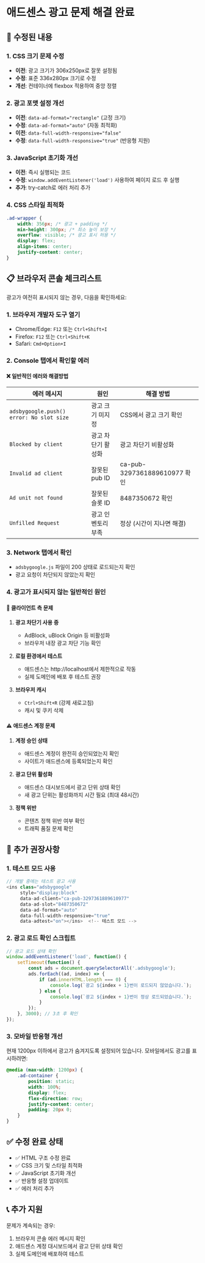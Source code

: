 # 애드센스 광고 문제 해결 완료

## 🔧 수정된 내용

### 1. **CSS 크기 문제 수정**
- **이전**: 광고 크기가 306x250px로 잘못 설정됨
- **수정**: 표준 336x280px 크기로 수정
- **개선**: 컨테이너에 flexbox 적용하여 중앙 정렬

### 2. **광고 포맷 설정 개선**
- **이전**: `data-ad-format="rectangle"` (고정 크기)
- **수정**: `data-ad-format="auto"` (자동 최적화)
- **이전**: `data-full-width-responsive="false"`
- **수정**: `data-full-width-responsive="true"` (반응형 지원)

### 3. **JavaScript 초기화 개선**
- **이전**: 즉시 실행되는 코드
- **수정**: `window.addEventListener('load')` 사용하여 페이지 로드 후 실행
- **추가**: try-catch로 에러 처리 추가

### 4. **CSS 스타일 최적화**
```css
.ad-wrapper {
    width: 356px; /* 광고 + padding */
    min-height: 300px; /* 최소 높이 보장 */
    overflow: visible; /* 광고 표시 허용 */
    display: flex;
    align-items: center;
    justify-content: center;
}
```

## 📋 브라우저 콘솔 체크리스트

광고가 여전히 표시되지 않는 경우, 다음을 확인하세요:

### 1. **브라우저 개발자 도구 열기**
- Chrome/Edge: `F12` 또는 `Ctrl+Shift+I`
- Firefox: `F12` 또는 `Ctrl+Shift+K`
- Safari: `Cmd+Option+I`

### 2. **Console 탭에서 확인할 에러**

#### ❌ **일반적인 에러와 해결방법**

| 에러 메시지 | 원인 | 해결 방법 |
|------------|------|-----------|
| `adsbygoogle.push() error: No slot size` | 광고 크기 미지정 | CSS에서 광고 크기 확인 |
| `Blocked by client` | 광고 차단기 활성화 | 광고 차단기 비활성화 |
| `Invalid ad client` | 잘못된 pub ID | ca-pub-3297361889610977 확인 |
| `Ad unit not found` | 잘못된 슬롯 ID | 8487350672 확인 |
| `Unfilled Request` | 광고 인벤토리 부족 | 정상 (시간이 지나면 해결) |

### 3. **Network 탭에서 확인**
- `adsbygoogle.js` 파일이 200 상태로 로드되는지 확인
- 광고 요청이 차단되지 않았는지 확인

### 4. **광고가 표시되지 않는 일반적인 원인**

#### 🚫 **클라이언트 측 문제**
1. **광고 차단기 사용 중**
   - AdBlock, uBlock Origin 등 비활성화
   - 브라우저 내장 광고 차단 기능 확인

2. **로컬 환경에서 테스트**
   - 애드센스는 http://localhost에서 제한적으로 작동
   - 실제 도메인에 배포 후 테스트 권장

3. **브라우저 캐시**
   - `Ctrl+Shift+R` (강제 새로고침)
   - 캐시 및 쿠키 삭제

#### ⚠️ **애드센스 계정 문제**
1. **계정 승인 상태**
   - 애드센스 계정이 완전히 승인되었는지 확인
   - 사이트가 애드센스에 등록되었는지 확인

2. **광고 단위 활성화**
   - 애드센스 대시보드에서 광고 단위 상태 확인
   - 새 광고 단위는 활성화까지 시간 필요 (최대 48시간)

3. **정책 위반**
   - 콘텐츠 정책 위반 여부 확인
   - 트래픽 품질 문제 확인

## 🎯 추가 권장사항

### 1. **테스트 모드 사용**
```javascript
// 개발 중에는 테스트 광고 사용
<ins class="adsbygoogle"
     style="display:block"
     data-ad-client="ca-pub-3297361889610977"
     data-ad-slot="8487350672"
     data-ad-format="auto"
     data-full-width-responsive="true"
     data-adtest="on"></ins>  <!-- 테스트 모드 -->
```

### 2. **광고 로드 확인 스크립트**
```javascript
// 광고 로드 상태 확인
window.addEventListener('load', function() {
    setTimeout(function() {
        const ads = document.querySelectorAll('.adsbygoogle');
        ads.forEach((ad, index) => {
            if (ad.innerHTML.length === 0) {
                console.log(`광고 ${index + 1}번이 로드되지 않았습니다.`);
            } else {
                console.log(`광고 ${index + 1}번이 정상 로드되었습니다.`);
            }
        });
    }, 3000); // 3초 후 확인
});
```

### 3. **모바일 반응형 개선**
현재 1200px 이하에서 광고가 숨겨지도록 설정되어 있습니다.
모바일에서도 광고를 표시하려면:

```css
@media (max-width: 1200px) {
    .ad-container {
        position: static;
        width: 100%;
        display: flex;
        flex-direction: row;
        justify-content: center;
        padding: 20px 0;
    }
}
```

## ✅ 수정 완료 상태

- ✅ HTML 구조 수정 완료
- ✅ CSS 크기 및 스타일 최적화
- ✅ JavaScript 초기화 개선
- ✅ 반응형 설정 업데이트
- ✅ 에러 처리 추가

## 📞 추가 지원

문제가 계속되는 경우:
1. 브라우저 콘솔 에러 메시지 확인
2. 애드센스 계정 대시보드에서 광고 단위 상태 확인
3. 실제 도메인에 배포하여 테스트